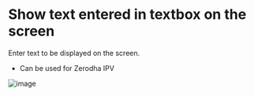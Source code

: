 # Show text entered in textbox on the screen


Enter text to be displayed on the screen. 
- Can be used for Zerodha IPV

 ![image](https://github.com/shridarpatil/show_text_on_screen/assets/11792643/c860c4da-7af8-4b64-b9c3-0eca5156eaa6)
